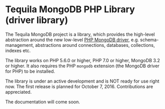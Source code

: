 # Tequila MongoDB PHP Library (driver library)

The Tequila MongoDB project is a library, which provides the high-level abstraction around the new low-level [PHP MongoDB driver](https://github.com/mongodb/mongo-php-driver), e.g.
schema-management, abstractions around connections, databases, collections, indexes etc.

The library works on PHP 5.6.0 or higher, PHP 7.0 or higher, MongoDB 3.2 or higher. It also requires the PHP `mongodb` extension (the MongoDB driver for PHP) to be installed.

The library is under an active development and is NOT ready for use right now. The first release is planned for October 7, 2016.
Contributions are appreciated.

The documentation will come soon.
